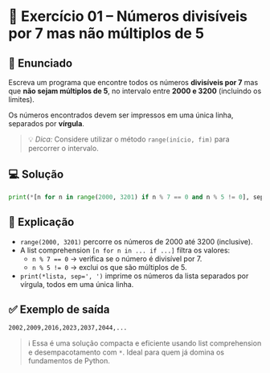 # 🐍 Exercício 01 – Números divisíveis por 7 mas não múltiplos de 5

## 🧩 Enunciado

Escreva um programa que encontre todos os números **divisíveis por 7** mas que **não sejam múltiplos de 5**, no intervalo entre **2000 e 3200** (incluindo os limites).

Os números encontrados devem ser impressos em uma única linha, separados por **vírgula**.

> 💡 *Dica:* Considere utilizar o método `range(início, fim)` para percorrer o intervalo.

## 💻 Solução

```python
print(*[n for n in range(2000, 3201) if n % 7 == 0 and n % 5 != 0], sep=', ')
```

## 🧠 Explicação

- `range(2000, 3201)` percorre os números de 2000 até 3200 (inclusive).
- A list comprehension `[n for n in ... if ...]` filtra os valores:
  - `n % 7 == 0` → verifica se o número é divisível por 7.
  - `n % 5 != 0` → exclui os que são múltiplos de 5.
- `print(*lista, sep=', ')` imprime os números da lista separados por vírgula, todos em uma única linha.

## ✅ Exemplo de saída

```
2002,2009,2016,2023,2037,2044,...
```

> ℹ️ Essa é uma solução compacta e eficiente usando list comprehension e desempacotamento com `*`. Ideal para quem já domina os fundamentos de Python.

